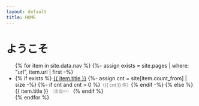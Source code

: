 ```yaml
---
layout: default
title: HOME
---
```

# ようこそ

<ul>
{% for item in site.data.nav %}
  {%- assign exists = site.pages | where: "url", item.url | first -%}
  <li>
    {% if exists %}
      <a href="{{ item.url | relative_url }}">{{ item.title }}</a>
      {%- assign cnt = site[item.count_from] | size -%}
      {%- if cnt and cnt > 0 %}<small style="color:#666;">（{{ cnt }} 件）</small>{% endif -%}
    {% else %}
      {{ item.title }} <small style="color:#999;">（準備中）</small>
    {% endif %}
  </li>
{% endfor %}
</ul>
